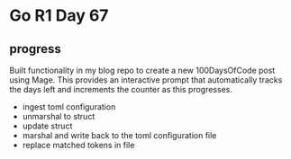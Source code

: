 # Go R1 Day 67


## progress

Built functionality in my blog repo to create a new 100DaysOfCode post using Mage.
This provides an interactive prompt that automatically tracks the days left and increments the counter as this progresses.

- ingest toml configuration
- unmarshal to struct
- update struct
- marshal and write back to the toml configuration file
- replace matched tokens in file

